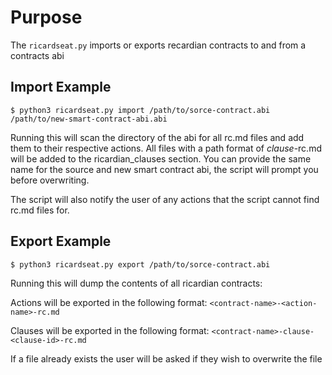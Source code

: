 # Purpose
The `ricardseat.py` imports or exports recardian contracts to and from a contracts abi

## Import Example
`$ python3 ricardseat.py import /path/to/sorce-contract.abi /path/to/new-smart-contract-abi.abi`

Running this will scan the directory of the abi for all rc.md files and add them to their respective actions.  All files with a path format of *clause*-rc.md will be added to the ricardian_clauses section.  You can provide the same name for the source and new smart contract abi, the script will prompt you before overwriting.

The script will also notify the user of any actions that the script cannot find rc.md files for.

## Export Example
`$ python3 ricardseat.py export /path/to/sorce-contract.abi`

Running this will dump the contents of all ricardian contracts:

Actions will be exported in the following format: `<contract-name>-<action-name>-rc.md`

Clauses will be exported in the following format: `<contract-name>-clause-<clause-id>-rc.md`

If a file already exists the user will be asked if they wish to overwrite the file
